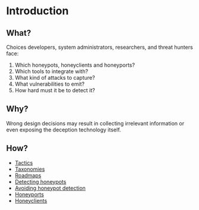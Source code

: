 # Introduction

## What?

Choices developers, system administrators, researchers, and threat hunters face:

1. Which honeypots, honeyclients and honeyports?
2. Which tools to integrate with?
3. What kind of attacks to capture?
4. What vulnerabilities to emit?
5. How hard must it be to detect it?

## Why?

Wrong design decisions may result in collecting irrelevant information or even exposing the deception technology itself.

## How?

* [Tactics](tactics.md)
* [Taxonomies](taxonomies.md)
* [Roadmaps](roadmaps.md)
* [Detecting honeypots](detection.md)
* [Avoiding honeypot detection](concealed.md)
* [Honeyports](honeyports.md)
* [Honeyclients](honeyclients.md)
